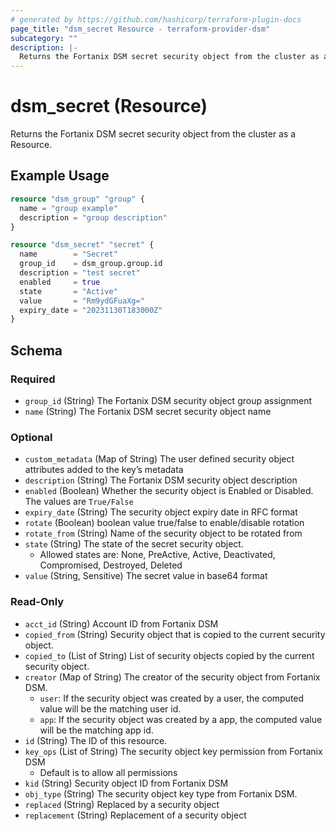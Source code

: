 ```yaml
---
# generated by https://github.com/hashicorp/terraform-plugin-docs
page_title: "dsm_secret Resource - terraform-provider-dsm"
subcategory: ""
description: |-
  Returns the Fortanix DSM secret security object from the cluster as a Resource.
---
```


# dsm_secret (Resource)

Returns the Fortanix DSM secret security object from the cluster as a Resource.

## Example Usage

```terraform
resource "dsm_group" "group" {
  name = "group example"
  description = "group description"
}

resource "dsm_secret" "secret" {
  name        = "Secret"
  group_id    = dsm_group.group.id
  description = "test secret"
  enabled     = true
  state       = "Active"
  value       = "Rm9ydGFuaXg="
  expiry_date = "20231130T183000Z"
}
```

<!-- schema generated by tfplugindocs -->
## Schema

### Required

- `group_id` (String) The Fortanix DSM security object group assignment
- `name` (String) The Fortanix DSM secret security object name

### Optional

- `custom_metadata` (Map of String) The user defined security object attributes added to the key’s metadata
- `description` (String) The Fortanix DSM security object description
- `enabled` (Boolean) Whether the security object is Enabled or Disabled. The values are `True/False`
- `expiry_date` (String) The security object expiry date in RFC format
- `rotate` (Boolean) boolean value true/false to enable/disable rotation
- `rotate_from` (String) Name of the security object to be rotated from
- `state` (String) The state of the secret security object.
   * Allowed states are: None, PreActive, Active, Deactivated, Compromised, Destroyed, Deleted
- `value` (String, Sensitive) The secret value in base64 format

### Read-Only

- `acct_id` (String) Account ID from Fortanix DSM
- `copied_from` (String) Security object that is copied to the current security object.
- `copied_to` (List of String) List of security objects copied by the current security object.
- `creator` (Map of String) The creator of the security object from Fortanix DSM.
   * `user`: If the security object was created by a user, the computed value will be the matching user id.
   * `app`: If the security object was created by a app, the computed value will be the matching app id.
- `id` (String) The ID of this resource.
- `key_ops` (List of String) The security object key permission from Fortanix DSM
   * Default is to allow all permissions
- `kid` (String) Security object ID from Fortanix DSM
- `obj_type` (String) The security object key type from Fortanix DSM.
- `replaced` (String) Replaced by a security object
- `replacement` (String) Replacement of a security object
